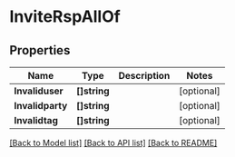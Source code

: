 # InviteRspAllOf

## Properties

Name | Type | Description | Notes
------------ | ------------- | ------------- | -------------
**Invaliduser** | **[]string** |  | [optional] 
**Invalidparty** | **[]string** |  | [optional] 
**Invalidtag** | **[]string** |  | [optional] 

[[Back to Model list]](../README.md#documentation-for-models) [[Back to API list]](../README.md#documentation-for-api-endpoints) [[Back to README]](../README.md)


